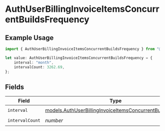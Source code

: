 # AuthUserBillingInvoiceItemsConcurrentBuildsFrequency

## Example Usage

```typescript
import { AuthUserBillingInvoiceItemsConcurrentBuildsFrequency } from "@simplesagar/vercel/models/authuser.js";

let value: AuthUserBillingInvoiceItemsConcurrentBuildsFrequency = {
    interval: "month",
    intervalCount: 3262.69,
};
```

## Fields

| Field                                                                                                                          | Type                                                                                                                           | Required                                                                                                                       | Description                                                                                                                    |
| ------------------------------------------------------------------------------------------------------------------------------ | ------------------------------------------------------------------------------------------------------------------------------ | ------------------------------------------------------------------------------------------------------------------------------ | ------------------------------------------------------------------------------------------------------------------------------ |
| `interval`                                                                                                                     | [models.AuthUserBillingInvoiceItemsConcurrentBuildsInterval](../models/authuserbillinginvoiceitemsconcurrentbuildsinterval.md) | :heavy_check_mark:                                                                                                             | N/A                                                                                                                            |
| `intervalCount`                                                                                                                | *number*                                                                                                                       | :heavy_check_mark:                                                                                                             | N/A                                                                                                                            |